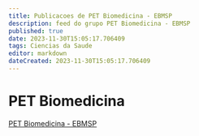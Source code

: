 ```yaml
---
title: Publicacoes de PET Biomedicina - EBMSP 
description: feed do grupo PET Biomedicina - EBMSP
published: true
date: 2023-11-30T15:05:17.706409
tags: Ciencias da Saude
editor: markdown
dateCreated: 2023-11-30T15:05:17.706409
---
```


# PET Biomedicina
[PET Biomedicina - EBMSP](/grupo/41PETBiomedicinaEBMSP)